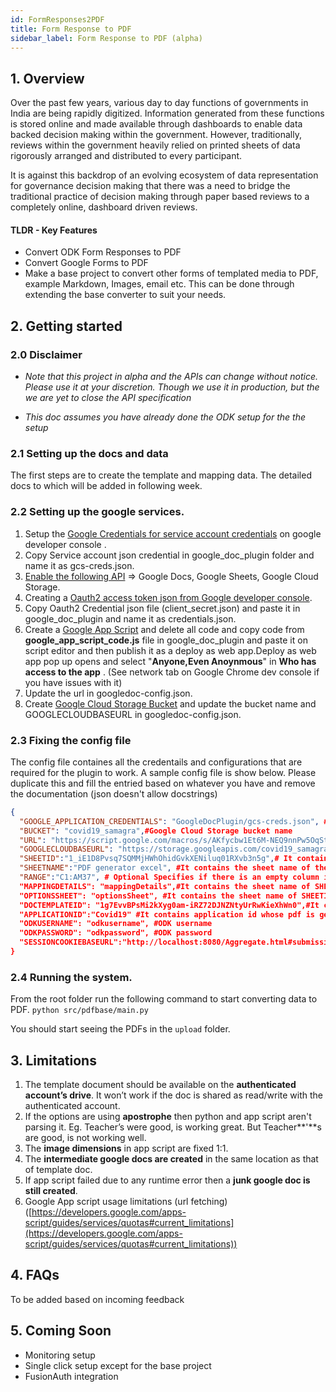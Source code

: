 ```yaml
---
id: FormResponses2PDF
title: Form Response to PDF
sidebar_label: Form Response to PDF (alpha)
---
```


## 1. Overview

Over the past few years, various day to day functions of governments in India are being rapidly digitized. Information generated from these functions is stored online and made available through dashboards to enable data backed decision making within the government. However, traditionally, reviews within the government heavily relied on printed sheets of data rigorously arranged and distributed to every participant.

It is against this backdrop of an evolving ecosystem of data representation for governance decision making that there was a need to bridge the traditional practice of decision making through paper based reviews to a completely online, dashboard driven reviews.

#### TLDR - Key Features

- Convert ODK Form Responses to PDF
- Convert Google Forms to PDF
- Make a base project to convert other forms of templated media to PDF, example Markdown, Images, email etc. This can be done through extending the base converter to suit your needs.

## 2. Getting started

### 2.0 Disclaimer

- _Note that this project in alpha and the APIs can change without notice. Please use it at your discretion. Though we use it in production, but the we are yet to close the API specification_

- _This doc assumes you have already done the ODK setup for the the setup_

### 2.1 Setting up the docs and data

The first steps are to create the template and mapping data. The detailed docs to which will be added in following week.

### 2.2 Setting up the google services.

1.  Setup the [Google Credentials for service account credentials](https://developers.google.com/identity/protocols/oauth2/service-account) on google developer console .
2.  Copy Service account json credential in google_doc_plugin folder and name it as gcs-creds.json.
3.  [Enable the following API](https://support.google.com/googleapi/answer/6158841?hl=en) => Google Docs, Google Sheets, Google Cloud Storage.
4.  Creating a [Oauth2 access token json from Google developer console](https://developers.google.com/identity/protocols/oauth2/web-server#creatingcred).
5.  Copy Oauth2 Credential json file (client_secret.json) and paste it in google_doc_plugin and name it as credentials.json.
6.  Create a [Google App Script](https://developers.google.com/apps-script/overview#your_first_script) and delete all code and copy code from **google_app_script_code.js** file in google_doc_plugin and paste it on script editor and then publish it as a deploy as web app.Deploy as web app pop up opens and select "**Anyone,Even Anoynmous**" in **Who has access to the app** . (See network tab on Google Chrome dev console if you have issues with it)
7.  Update the url in googledoc-config.json.
8.  Create [Google Cloud Storage Bucket](https://cloud.google.com/storage/docs/creating-buckets#storage-create-bucket-console) and update the bucket name and GOOGLECLOUDBASEURL in googledoc-config.json.

### 2.3 Fixing the config file

The config file containes all the credentails and configurations that are required for the plugin to work. A sample config file is show below. Please duplicate this and fill the entried based on whatever you have and remove the documentation (json doesn't allow docstrings)

```json
{
  "GOOGLE_APPLICATION_CREDENTIALS": "GoogleDocPlugin/gcs-creds.json", #It contains the path of gcs-creds.json file.
  "BUCKET": "covid19_samagra",#Google Cloud Storage bucket name
  "URL": "https://script.google.com/macros/s/AKfycbw1Et6M-NEQ9nnPw5OqSt5kCCFg5orR1dsIZ0gRJB8YJTZj864/exec?",#It contains Google App Scripts execution url
  "GOOGLECLOUDBASEURL": "https://storage.googleapis.com/covid19_samagra/",#It contain google cloud storage base url
  "SHEETID":"1_iE1D8Pvsq7SQMMjHWhOhidGvkXENiluq01RXvb3n5g",# It contains google sheet id from where data and mapping is fetched.
  "SHEETNAME":"PDF generator excel", #It contains the sheet name of the first sheet of SHEETID from where data is fetched.
  "RANGE":"C1:AM37", # Optional Specifies if there is an empty column in the starting of {SHEETNAME}.
  "MAPPINGDETAILS": "mappingDetails",#It contains the sheet name of SHEETID from where mapping detail is fetched.
  "OPTIONSSHEET": "optionsSheet", #It contains the sheet name of SHEETID from where option detail is fetched.
  "DOCTEMPLATEID": "1g7EvvBPsMi2kXyg0am-iRZ72DJNZNtyUrRwKieXhWn0",#It contains template id of pdf that needs to be generated.
  "APPLICATIONID":"Covid19" #It contains application id whose pdf is generated.
  "ODKUSERNAME": "odkusername", #ODK username
  "ODKPASSWORD": "odkpassword", #ODK password
  "SESSIONCOOKIEBASEURL":"http://localhost:8080/Aggregate.html#submissions/filter///"
}
```

### 2.4 Running the system.

From the root folder run the following command to start converting data to PDF. `python src/pdfbase/main.py`

You should start seeing the PDFs in the `upload` folder.

## 3. Limitations

1.  The template document should be available on the **authenticated account’s drive**. It won’t work if the doc is shared as read/write with the authenticated account.
2.  If the options are using **apostrophe** then python and app script aren't parsing it. Eg. Teacher’s were good, is working great. But Teacher**'**s are good, is not working well.
3.  The **image dimensions** in app script are fixed 1:1.
4.  The **intermediate google docs are created** in the same location as that of template doc.
5.  If app script failed due to any runtime error then a **junk google doc is still created**.
6.  Google App script usage limitations (url fetching) ([https://developers.google.com/apps-script/guides/services/quotas#current_limitations](https://developers.google.com/apps-script/guides/services/quotas#current_limitations))

## 4. FAQs

To be added based on incoming feedback

## 5. Coming Soon

- Monitoring setup
- Single click setup except for the base project
- FusionAuth integration
